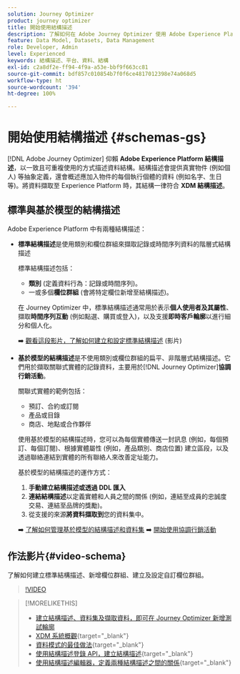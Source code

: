 ```yaml
---
solution: Journey Optimizer
product: journey optimizer
title: 開始使用結構描述
description: 了解如何在 Adobe Journey Optimizer 使用 Adobe Experience Platform 結構描述
feature: Data Model, Datasets, Data Management
role: Developer, Admin
level: Experienced
keywords: 結構描述、平台、資料、結構
exl-id: c2a8df2e-ff94-4f9a-a53e-bbf9f663cc81
source-git-commit: bdf857c010854b7f0f6ce4817012398e74a068d5
workflow-type: ht
source-wordcount: '394'
ht-degree: 100%

---
```


# 開始使用結構描述 {#schemas-gs}

[!DNL Adobe Journey Optimizer] 仰賴 **Adobe Experience Platform 結構描述**，以一致且可重複使用的方式描述資料結構。結構描述會提供真實物件 (例如個人) 等抽象定義，還會概述應加入物件的每個執行個體的資料 (例如名字、生日等)。將資料擷取至 Experience Platform 時，其結構一律符合 **XDM 結構描述**。

## 標準與基於模型的結構描述

Adobe Experience Platform 中有兩種結構描述：

* **標準結構描述**&#x200B;是使用類別和欄位群組來擷取記錄或時間序列資料的階層式結構描述

  標準結構描述包括：

   * **類別** (定義資料行為：記錄或時間序列)。
   * 一或多個&#x200B;**欄位群組** (會將特定欄位新增至結構描述)。

  在 Journey Optimizer 中，標準結構描述通常用於表示&#x200B;**個人使用者及其屬性**、擷取&#x200B;**時間序列互動** (例如點選、購買或登入)，以及支援&#x200B;**即時客戶輪廓**&#x200B;以進行細分和個人化。

  ➡️ [觀看這段影片，了解如何建立和設定標準結構描述](#video-schema) (影片)

* **基於模型的結構描述**&#x200B;是不使用類別或欄位群組的扁平、非階層式結構描述。它們用於擷取關聯式實體的記錄資料，主要用於[!DNL Journey Optimizer]**協調行銷活動**。

  關聯式實體的範例包括：
   * 預訂、合約或訂閱
   * 產品或目錄
   * 商店、地點或合作夥伴

  使用基於模型的結構描述時，您可以為每個實體傳送一封訊息 (例如，每個預訂、每個訂閱)、根據實體屬性 (例如，產品類別、商店位置) 建立區段，以及透過聯絡連結到實體的所有聯絡人來改善定址能力。

  基於模型的結構描述的運作方式：

   1. **手動建立結構描述或透過 DDL 匯入**
   1. **連結結構描述**&#x200B;以定義實體和人員之間的關係 (例如，連結至成員的忠誠度交易、連結至品牌的獎勵)。
   1. 從支援的來源&#x200B;**將資料擷取到**&#x200B;您的資料集中。

  ➡️ [了解如何管理基於模型的結構描述和資料集](../orchestrated/gs-schemas.md)
➡️ [開始使用協調行銷活動](../orchestrated/gs-schemas.md)

## 作法影片{#video-schema}

了解如何建立標準結構描述、新增欄位群組、建立及設定自訂欄位群組。

>[!VIDEO](https://video.tv.adobe.com/v/334461?quality=12)

>[!MORELIKETHIS]
>
>* [建立結構描述、資料集及擷取資料，即可在 Journey Optimizer 新增測試輪廓](../audience/creating-test-profiles.md)
>* [XDM 系統概觀](https://experienceleague.adobe.com/docs/experience-platform/xdm/home.html?lang=zh-Hant){target="_blank"}
>* [資料模式的最佳做法](https://experienceleague.adobe.com/docs/experience-platform/xdm/schema/best-practices.html?lang=zh-Hant){target="_blank"}
>* [使用結構描述登錄 API，建立結構描述](https://experienceleague.adobe.com/docs/experience-platform/xdm/tutorials/create-schema-api.html?lang=zh-Hant){target="_blank"}
>* [使用結構描述編輯器，定義兩種結構描述之間的關係](https://experienceleague.adobe.com/docs/experience-platform/xdm/tutorials/relationship-ui.html?lang=zh-Hant){target="_blank"}
